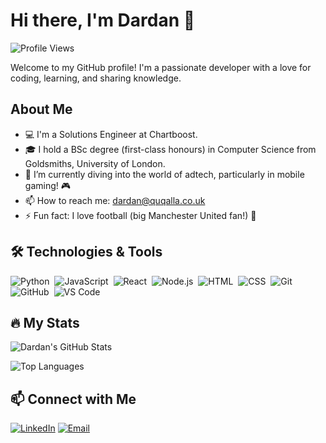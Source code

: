 # Hi there, I'm Dardan 👋

![Profile Views](https://komarev.com/ghpvc/?username=dquqalla&color=blueviolet)

Welcome to my GitHub profile! I'm a passionate developer with a love for coding, learning, and sharing knowledge.

## About Me

- 💻 I'm a Solutions Engineer at Chartboost.
- 🎓 I hold a BSc degree (first-class honours) in Computer Science from Goldsmiths, University of London.
- 🌱 I’m currently diving into the world of adtech, particularly in mobile gaming! 🎮
- 📫 How to reach me: [dardan@quqalla.co.uk](mailto:dardan@quqalla.co.uk)
- ⚡ Fun fact: I love football (big Manchester United fan!) 🔴

## 🛠️ Technologies & Tools

![Python](https://img.shields.io/badge/-Python-05122A?style=flat&logo=python)&nbsp;
![JavaScript](https://img.shields.io/badge/-JavaScript-05122A?style=flat&logo=javascript)&nbsp;
![React](https://img.shields.io/badge/-React-05122A?style=flat&logo=react)&nbsp;
![Node.js](https://img.shields.io/badge/-Node.js-05122A?style=flat&logo=node.js)&nbsp;
![HTML](https://img.shields.io/badge/-HTML-05122A?style=flat&logo=html5)&nbsp;
![CSS](https://img.shields.io/badge/-CSS-05122A?style=flat&logo=css3)&nbsp;
![Git](https://img.shields.io/badge/-Git-05122A?style=flat&logo=git)&nbsp;
![GitHub](https://img.shields.io/badge/-GitHub-05122A?style=flat&logo=github)&nbsp;
![VS Code](https://img.shields.io/badge/-VS%20Code-05122A?style=flat&logo=visual-studio-code)&nbsp;

## 🔥 My Stats

![Dardan's GitHub Stats](https://github-readme-stats.vercel.app/api?username=dquqalla&show_icons=true&hide_border=true&count_private=true&theme=radical)

![Top Languages](https://github-readme-stats.vercel.app/api/top-langs/?username=dquqalla&layout=compact&hide_border=true&theme=radical)

## 📫 Connect with Me

[![LinkedIn](https://img.shields.io/badge/-LinkedIn-05122A?style=flat&logo=linkedin&logoColor=white)](https://www.linkedin.com/in/dquqalla/)
[![Email](https://img.shields.io/badge/-Email-05122A?style=flat&logo=gmail&logoColor=white)](mailto:dardan@quqalla.co.uk)
